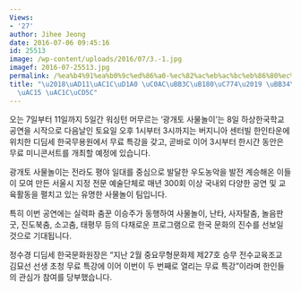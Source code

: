 ```yaml
---
Views:
- '27'
author: Jihee Jeong
date: 2016-07-06 09:45:16
id: 25513
image: /wp-content/uploads/2016/07/3.-1.jpg
imagef: 2016-07-25513.jpg
permalink: /%ea%b4%91%ea%b0%9c%ed%86%a0-%ec%82%ac%eb%ac%bc%eb%86%80%ec%9d%b4-%eb%ac%b4%eb%a3%8c%ed%8a%b9%ea%b0%95-%ea%b0%9c%ec%b5%9c/
title: "\u2018\uAD11\uAC1C\uD1A0 \uC0AC\uBB3C\uB180\uC774\u2019 \uBB34\uB8CC\uD2B9\
  \uAC15 \uAC1C\uCD5C"
---
```


오는 7일부터 11일까지 5일간 워싱턴 머무르는 ‘광개토 사물놀이’는 8일 하상한국학교 공연을 시작으로 다음날인 토요일 오후 1시부터 3시까지는 버지니아 센터빌 한인타운에 위치한 디딤세 한국무용원에서 무료 특강을 갖고, 곧바로 이어 3시부터 한시간 동안은 무료 미니콘서트를 개최할 예정에 있습니다.

광개토 사물놀이는 전라도 평야 일대를 중심으로 발달한 우도농악을 발전 계승해온 이들이 모여 만든 서울시 지정 전문 예술단체로 매년 300회 이상 국내외 다양한 공연 및 교육활동을 펼치고 있는 유명한 사물놀이 팀입니다.

특히 이번 공연에는 실력파 춤꾼 이승주가 동행하여 사물놀이, 난타, 사자탈춤, 놀음판굿, 진도북춤, 소고춤, 태평무 등의 다채로운 프로그램으로 한국 문화의 진수를 선보일 것으로 기대됩니다.

정수경 디딤세 한국문화원장은 “지난 2월 중요무형문화제 제27호 승무 전수교육조교 김묘선 선생 초청 무료 특강에 이어 이번이 두 번째로 열리는 무료 특강”이라며 한인들의 관심가 참여를 당부했습니다.